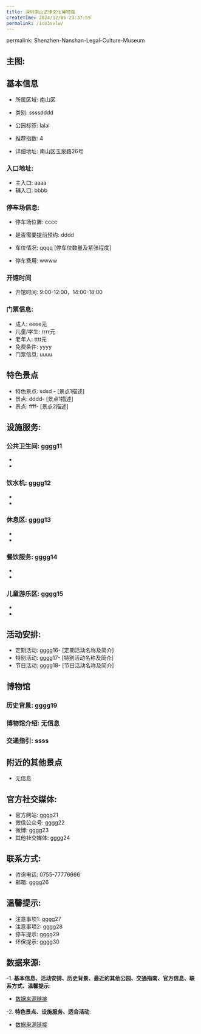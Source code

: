 ```yaml
---
title: 深圳南山法律文化博物馆
createTime: 2024/12/05 23:37:59
permalink: /ico3vvlw/
---
```

permalink: Shenzhen-Nanshan-Legal-Culture-Museum
## 主图:
<ImageCard
image="nan"
title= "深圳南山法律文化博物馆"
description= ""
date="2024/12/05"
href="/"
author="市文化广电旅游体育局"
/>
## 基本信息

- 所属区域: 南山区

- 类别: ssssdddd

- 公园标签: lalal

- 推荐指数: 4

- 详细地址: 南山区玉泉路26号

### 入口地址:
- 主入口: aaaa
- 辅入口: bbbb
### 停车场信息:
- 停车场位置: cccc

- 是否需要提前预约: dddd

- 车位情况: qqqq [停车位数量及紧张程度]

- 停车费用: wwww

### 开馆时间
- 开馆时间: 9:00-12:00，14:00-18:00

### 门票信息:
- 成人: eeee元
- 儿童/学生: rrrr元
- 老年人: tttt元
- 免费条件: yyyy
- 门票信息: uuuu
## 特色景点
- 特色景点: sdsd - [景点1描述]
- 景点: dddd- [景点1描述]
- 景点: ffff- [景点2描述]
## 设施服务:
### 公共卫生间: gggg11
- 
- 
### 饮水机: gggg12
- 
- 
### 休息区: gggg13
- 
- 
### 餐饮服务: gggg14
- 
- 
### 儿童游乐区: gggg15
- 
- 
## 活动安排:
- 定期活动: gggg16- [定期活动名称及简介]
- 特别活动: gggg17- [特别活动名称及简介]
- 节日活动: gggg18- [节日活动名称及简介]
## 博物馆
### 历史背景: gggg19
### 博物馆介绍: 无信息
### 交通指引: ssss

## 附近的其他景点
- 无信息

## 官方社交媒体:
- 官方网站: gggg21
- 微信公众号: gggg22
- 微博: gggg23
- 其他社交媒体: gggg24

## 联系方式:
- 咨询电话: 0755-77776666
- 邮箱: gggg26

## 温馨提示:
- 注意事项1: gggg27
- 注意事项2: gggg28
- 停车提示: gggg29
- 环保提示: gggg30

## 数据来源:
-1. **基本信息、活动安排、历史背景、最近的其他公园、交通指南、官方信息、联系方式、温馨提示**:
- [数据来源链接](http://wtl.sz.gov.cn/ggfw/whl/bwgylb/index.html)

-2. **特色景点、设施服务、适合活动**:
- [数据来源链接](http://wtl.sz.gov.cn/ggfw/whl/bwgylb/index.html)


